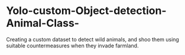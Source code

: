 # Yolo-custom-Object-detection-Animal-Class-
Creating a custom dataset to detect wild animals, and shoo them using suitable countermeasures when they invade farmland.
